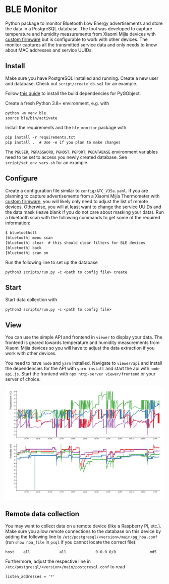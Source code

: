 # BLE Monitor

Python package to monitor Bluetooth Low Energy advertisements and store the data in a PostgreSQL database. The tool was developed to capture temperature and humidity measurements from Xiaomi Mijia devices with [custom firmware](https://github.com/atc1441/ATC_MiThermometer) but is configurable to work with other devices. The monitor captures all the transmitted service data and only needs to know about MAC addresses and service UUIDs.

## Install

Make sure you have PostgreSQL installed and running. Create a new user and database. Check out `script/create_db.sql` for an example.

Follow [this guide](https://pygobject.readthedocs.io/en/latest/getting_started.html#ubuntu-getting-started) to install the build dependencies for PyGObject.

Create a fresh Python 3.8+ environment, e.g. with

```
python -m venv ble
source ble/bin/activate
```

Install the requirements and the `ble_monitor` package with

```
pip install -r requirements.txt
pip install .  # Use -e if you plan to make changes
```

The `PGUSER`, `PGPASSWORD`, `PGHOST`, `PGPORT`, `PGDATABASE` environment variables need to be set to access you newly created database. See `script/set_env_vars.sh` for an example.

## Configure

Create a configuration file similar to `config/ATC_V35a.yaml`. If you are planning to capture advertisements from a Xiaomi Mijia Thermometer with [custom firmware](https://github.com/atc1441/ATC_MiThermometer), you will likely only need to adjust the list of remote devices. Otherwise, you will at least want to change the service UUIDs and the data mask (leave blank if you do not care about masking your data). Run a bluetooth scan with the following commands to get some of the required information:

```
$ bluetoothctl
[bluetooth] menu scan
[bluetooth] clear  # this should clear filters for BLE devices
[bluetooth] back
[bluetooth] scan on
```

Run the following line to set up the database

```
python3 scripts/run.py -c <path to config file> create
```

## Start

Start data collection with

```
python3 scripts/run.py -c <path to config file>
```

## View

You can use the simple API and frontend in `viewer` to display your data. The frontend is geared towards temperature and humidity measurements from Xiaomi Mijia devices so you will have to adjust the data extraction if you work with other devices.

You need to have `node` and `yarn` installed. Navigate to `viewer/api` and install the dependencies for the API with `yarn install` and start the api with `node api.js`. Start the frontend with `npx http-server viewer/frontend` or your server of choice.

![Viewer](./images/viewer.jpg)

## Remote data collection

You may want to collect data on a remote device (like a Raspberry Pi, etc.). Make sure you allow remote connections to the database on this device by adding the following line to `/etc/postgresql/<version>/main/pg_hba.conf` (run `show hba_file` in `psql` if you cannot locate the correct file):

```
host    all             all             0.0.0.0/0               md5
```

Furthermore, adjust the respective line in `/etc/postgresql/<version>/main/postgresql.conf` to read

```
listen_addresses = '*'
```
